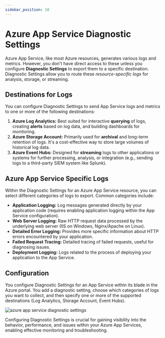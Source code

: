 ```yaml
---
sidebar_position: 10
---
```


# Azure App Service Diagnostic Settings

Azure App Service, like most Azure resources, generates various logs and metrics. However, you don't have direct access to these unless you configure **Diagnostic Settings** to export them to a specific destination. Diagnostic Settings allow you to route these *resource-specific logs* for analysis, storage, or streaming.

## Destinations for Logs

You can configure Diagnostic Settings to send App Service logs and metrics to one or more of the following destinations:

1.  **Azure Log Analytics:** Best suited for interactive **querying** of logs, creating **alerts** based on log data, and building dashboards for monitoring.
2.  **Azure Storage Account:** Primarily used for **archival** and long-term retention of logs. It's a cost-effective way to store large volumes of historical log data.
3.  **Azure Event Hubs:** Designed for **streaming** logs to other applications or systems for further processing, analysis, or integration (e.g., sending logs to a third-party SIEM system like Splunk).

## Azure App Service Specific Logs

Within the Diagnostic Settings for an Azure App Service resource, you can select different categories of logs to export. Common categories include:

*   **Application Logging:** Log messages generated directly by your application code (requires enabling application logging within the App Service configuration).
*   **Web Server Logging:** Raw HTTP request data processed by the underlying web server (IIS on Windows, Nginx/Apache on Linux).
*   **Detailed Error Logging:** Provides more specific information about HTTP errors encountered by your application.
*   **Failed Request Tracing:** Detailed tracing of failed requests, useful for diagnosing issues.
*   **Deployment Logging:** Logs related to the process of deploying your application to the App Service.

## Configuration
You configure Diagnostic Settings for an App Service within its blade in the Azure portal. You add a diagnostic setting, choose which categories of logs you want to collect, and then specify one or more of the supported destinations (Log Analytics, Storage Account, Event Hubs).

<div>
  <img src={require('@site/static/img/azure-compute-solutions/azure-app-service-diagnostic-settings.png').default} alt="azure app service diagnostic settings" />
</div>

Configuring Diagnostic Settings is crucial for gaining visibility into the behavior, performance, and issues within your Azure App Services, enabling effective monitoring and troubleshooting.